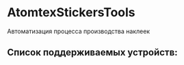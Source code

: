 # AtomtexStickersTools
Автоматизация процесса производства наклеек

## Список поддерживаемых устройств:
